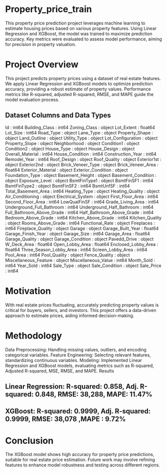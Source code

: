 # Property_price_train
This property price prediction project leverages machine learning to estimate housing prices based on various property features. Using Linear Regression and XGBoost, the model was trained to maximize prediction accuracy. Key metrics were evaluated to assess model performance, aiming for precision in property valuation.


# Project Overview
This project predicts property prices using a dataset of real estate features. We apply Linear Regression and XGBoost models to optimize prediction accuracy, providing a robust estimate of property values. Performance metrics like R-squared, adjusted R-squared, RMSE, and MAPE guide the model evaluation process.

## Dataset Columns and Data Types
Id : int64
Building_Class : int64
Zoning_Class : object
Lot_Extent : float64
Lot_Size : int64
Road_Type : object
Lane_Type : object
Property_Shape : object
Land_Outline : object
Utility_Type : object
Lot_Configuration : object
Property_Slope : object
Neighborhood : object
Condition1 : object
Condition2 : object
House_Type : object
House_Design : object
Overall_Material : int64
House_Condition : int64
Construction_Year : int64
Remodel_Year : int64
Roof_Design : object
Roof_Quality : object
Exterior1st : object
Exterior2nd : object
Brick_Veneer_Type : object
Brick_Veneer_Area : float64
Exterior_Material : object
Exterior_Condition : object
Foundation_Type : object
Basement_Height : object
Basement_Condition : object
Exposure_Level : object
BsmtFinType1 : object
BsmtFinSF1 : int64
BsmtFinType2 : object
BsmtFinSF2 : int64
BsmtUnfSF : int64
Total_Basement_Area : int64
Heating_Type : object
Heating_Quality : object
Air_Conditioning : object
Electrical_System : object
First_Floor_Area : int64
Second_Floor_Area : int64
LowQualFinSF : int64
Grade_Living_Area : int64
Underground_Full_Bathroom : int64
Underground_Half_Bathroom : int64
Full_Bathroom_Above_Grade : int64
Half_Bathroom_Above_Grade : int64
Bedroom_Above_Grade : int64
Kitchen_Above_Grade : int64
Kitchen_Quality : object
Rooms_Above_Grade : int64
Functional_Rate : object
Fireplaces : int64
Fireplace_Quality : object
Garage : object
Garage_Built_Year : float64
Garage_Finish_Year : object
Garage_Size : int64
Garage_Area : float64
Garage_Quality : object
Garage_Condition : object
Pavedd_Drive : object
W_Deck_Area : float64
Open_Lobby_Area : float64
Enclosed_Lobby_Area : float64
Three_Season_Lobby_Area : int64
Screen_Lobby_Area : int64
Pool_Area : int64
Pool_Quality : object
Fence_Quality : object
Miscellaneous_Feature : object
Miscellaneous_Value : int64
Month_Sold : int64
Year_Sold : int64
Sale_Type : object
Sale_Condition : object
Sale_Price : int64


# Motivation
With real estate prices fluctuating, accurately predicting property values is critical for buyers, sellers, and investors. This project offers a data-driven approach to estimate prices, aiding informed decision-making.

# Methodology
Data Preprocessing: Handling missing values, outliers, and encoding categorical variables.
Feature Engineering: Selecting relevant features, standardizing continuous variables.
Modeling: Implemented Linear Regression and XGBoost models, evaluating metrics such as R-squared, Adjusted R-squared, MSE, RMSE, and MAPE.
Results
## Linear Regression: R-squared: 0.858, Adj. R-squared: 0.848, RMSE: 38,288, MAPE: 11.47%
## XGBoost: R-squared: 0.9999, Adj. R-squared: 0.9999, RMSE: 38,078 ,MAPE : 9.72%
# Conclusion
The XGBoost model shows high accuracy for property price predictions, suitable for real estate price estimation. Future work may involve refining features to enhance model robustness and testing across different regions.
